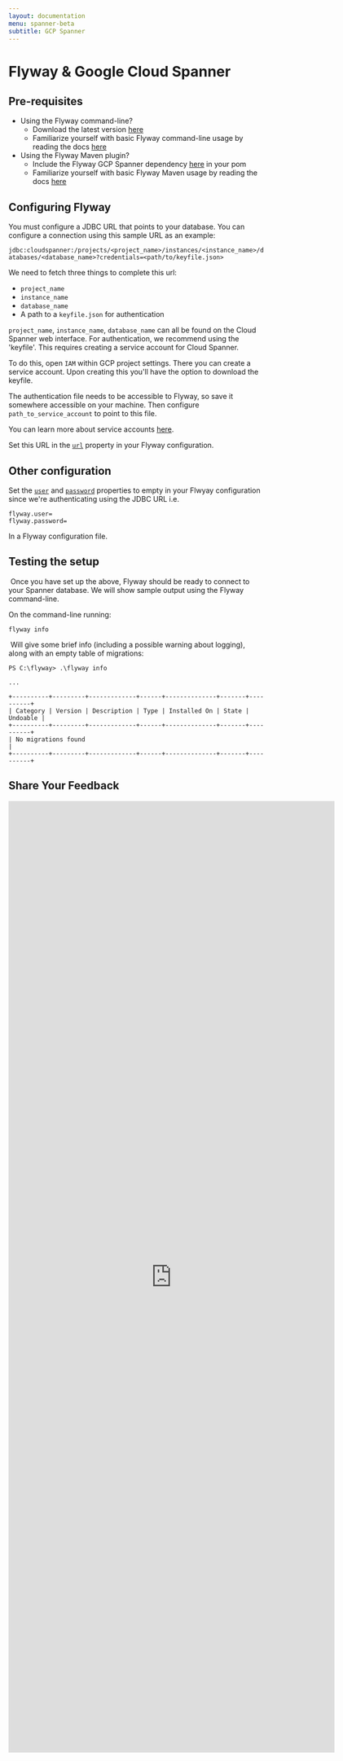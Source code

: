 ```yaml
---
layout: documentation
menu: spanner-beta
subtitle: GCP Spanner
---
```

# Flyway & Google Cloud Spanner

## Pre-requisites
- Using the Flyway command-line?
  - Download the latest version [here](/download/community)
  - Familiarize yourself with basic Flyway command-line usage by reading the docs [here](/documentation/usage/commandline/)
- Using the Flyway Maven plugin?
  - Include the Flyway GCP Spanner dependency [here](https://search.maven.org/artifact/org.flywaydb/flyway-gcp-spanner/7.11.0-beta/jar) in your pom
  - Familiarize yourself with basic Flyway Maven usage by reading the docs [here](/documentation/usage/maven/)

## Configuring Flyway

You must configure a JDBC URL that points to your database. You can configure a connection using this sample URL as an example:

`jdbc:cloudspanner:/projects/<project_name>/instances/<instance_name>/databases/<database_name>?credentials=<path/to/keyfile.json>`

We need to fetch three things to complete this url:
​
- `project_name`
- `instance_name`
- `database_name`
- A path to a `keyfile.json` for authentication

`project_name`, `instance_name`, `database_name` can all be found on the Cloud Spanner web interface. For authentication, we recommend using the 'keyfile'. This requires creating a service account for Cloud Spanner.

To do this, open `IAM` within GCP project settings. There you can create a service account. Upon creating this you'll have the option to download the keyfile.

The authentication file needs to be accessible to Flyway, so save it somewhere accessible on your machine. Then configure `path_to_service_account` to point to this file.

You can learn more about service accounts [here](https://cloud.google.com/iam/docs/service-accounts).

Set this URL in the [`url`](/documentation/configuration/parameters/url) property in your Flyway configuration.
​
## Other configuration

Set the [`user`](/documentation/configuration/parameters/user) and [`password`](/documentation/configuration/parameters/password) properties to empty in your Flwyay configuration since we're authenticating using the JDBC URL i.e.

```
flyway.user=
flyway.password=
```

In a Flyway configuration file.

## Testing the setup
​
Once you have set up the above, Flyway should be ready to connect to your Spanner database. We will show sample output using the Flyway command-line.

On the command-line running:

```
flyway info
```
​
Will give some brief info (including a possible warning about logging), along with an empty table of migrations:

```
PS C:\flyway> .\flyway info

...

+----------+---------+-------------+------+--------------+-------+----------+
| Category | Version | Description | Type | Installed On | State | Undoable |
+----------+---------+-------------+------+--------------+-------+----------+
| No migrations found                                                       |
+----------+---------+-------------+------+--------------+-------+----------+
```

## Share Your Feedback

<iframe src="https://docs.google.com/forms/d/e/1FAIpQLSep6p4N-okfCVYi7KmJhDbkfQpT6xovVcA0Lxq50BaLzFjaSg/viewform?embedded=true" width="640" height="1869" frameborder="0" marginheight="0" marginwidth="0">Loading…</iframe>
